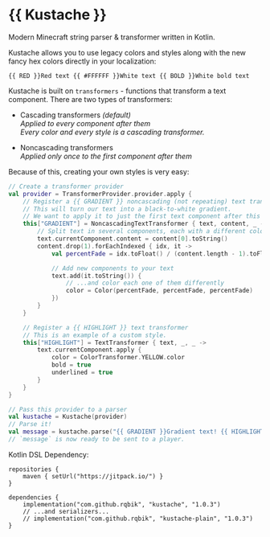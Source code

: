 # {{ Kustache }}

Modern Minecraft string parser & transformer written in Kotlin.

Kustache allows you to use legacy colors and styles along with the new fancy hex colors directly in your localization:

```
{{ RED }}Red text {{ #FFFFFF }}White text {{ BOLD }}White bold text
```

Kustache is built on `transformers` - functions that transform a text component. There are two types of transformers:
- Cascading transformers *(default)* \
  *Applied to every component after them* \
  *Every color and every style is a cascading transformer.*

- Noncascading transformers\
  *Applied only once to the first component after them*

Because of this, creating your own styles is very easy:

```kotlin
// Create a transformer provider
val provider = TransformerProvider.provider.apply {
    // Register a {{ GRADIENT }} noncascading (not repeating) text transformer
    // This will turn our text into a black-to-white gradient.
    // We want to apply it to just the first text component after this transformer, so we make it noncascading.  
    this["GRADIENT"] = NoncascadingTextTransformer { text, content, _ ->
        // Split text in several components, each with a different color, forming a text gradient!
        text.currentComponent.content = content[0].toString()
        content.drop(1).forEachIndexed { idx, it ->
            val percentFade = idx.toFloat() / (content.length - 1).toFloat()

            // Add new components to your text
            text.add(it.toString()) {
                // ...and color each one of them differently
                color = Color(percentFade, percentFade, percentFade)
            })
        }
    }

    // Register a {{ HIGHLIGHT }} text transformer
    // This is an example of a custom style.
    this["HIGHLIGHT"] = TextTransformer { text, _, _ ->
        text.currentComponent.apply {
            color = ColorTransformer.YELLOW.color
            bold = true
            underlined = true
        }
    }
}

// Pass this provider to a parser
val kustache = Kustache(provider)
// Parse it!
val message = kustache.parse("{{ GRADIENT }}Gradient text! {{ HIGHLIGHT }}Highlighted text!")
// `message` is now ready to be sent to a player.
```

Kotlin DSL Dependency:

```
repositories {
    maven { setUrl("https://jitpack.io/") }
}

dependencies {
    implementation("com.github.rqbik", "kustache", "1.0.3")
    // ...and serializers...
    // implementation("com.github.rqbik", "kustache-plain", "1.0.3")
}
```
